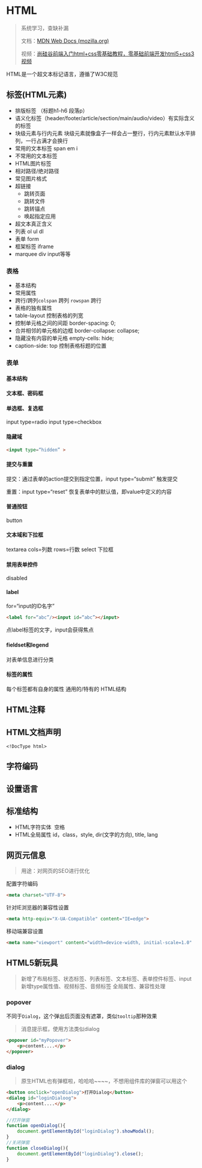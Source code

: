 # HTML

> 系统学习，查缺补漏
> 
> 文档：[MDN Web Docs (mozilla.org)](https://developer.mozilla.org/zh-CN/)
>
> 视频：[尚硅谷前端入门html+css零基础教程，零基础前端开发html5+css3视频](https://www.bilibili.com/video/BV1p84y1P7Z5/?share_source=copy_web&vd_source=6582771ced8eee146aabc565f50f4ae7)

HTML是一个超文本标记语言，遵循了W3C规范

## 标签(HTML元素)

- 排版标签 （标题h1-h6 段落p）
- 语义化标签（header/footer/article/section/main/audio/video）有实际含义的标签
- 块级元素与行内元素 块级元素就像盒子一样会占一整行，行内元素默认水平排列，一行占满才会换行
- 常用的文本标签 span em i
- 不常用的文本标签
- HTML图片标签
- 相对路径/绝对路径
- 常见图片格式
- 超链接
    - 跳转页面
    - 跳转文件
    - 跳转锚点
    - 唤起指定应用
- 超文本真正含义
- 列表 ol ul dl
- 表单 form   
- 框架标签 iframe
- marquee div input等等

### 表格

- 基本结构
- 常用属性
- 跨行/跨列`colspan` 跨列 `rowspan` 跨行
- 表格的独有属性
- table-layout 控制表格的列宽
- 控制单元格之间的间距 border-spacing: 0;
- 合并相邻的单元格的边框 border-collapse: collapse;
- 隐藏没有内容的单元格 empty-cells: hide;
- caption-side: top 控制表格标题的位置

### 表单

#### 基本结构

#### 文本框、密码框

#### 单选框、复选框

input type=radio input type=checkbox

#### 隐藏域

```html
<input type=“hidden” >
```

#### 提交与重置

提交：通过表单的action提交到指定位置，input type=“submit” 触发提交

重置：input type=“reset” 恢复表单中的默认值，即value中定义的内容

#### 普通按钮

button

#### 文本域和下拉框

textarea cols=列数 rows=行数 select 下拉框

#### 禁用表单控件

disabled

#### label

for=“input的ID名字”

```html
<label for=“abc”/><input id=“abc”></input>
```

点label标签的文字，input会获得焦点

#### fieldset和legend

对表单信息进行分类

#### 标签的属性

每个标签都有自身的属性 通用的/特有的 HTML结构

## HTML注释

## HTML文档声明 

`<!DocType html>`

## 字符编码

## 设置语言

## 标准结构

- HTML字符实体  空格
- HTML全局属性 id，class，style, dir(文字的方向), title, lang

## 网页元信息
> 用途：对网页的SEO进行优化

配置字符编码

```html
<meta charset="UTF-8">
```

针对IE浏览器的兼容性设置

```html
<meta http-equiv="X-UA-Compatible" content="IE=edge">
```

移动端兼容设置

```html
<meta name="viewport" content="width=device-width, initial-scale=1.0"
```

## HTML5新玩具

> 新增了布局标签、状态标签、列表标签、文本标签、表单控件标签、input新增type属性值、视频标签、音频标签 全局属性、兼容性处理

### popover

不同于`Dialog`，这个弹出后页面没有遮罩，类似`tooltip`那种效果

> 消息提示框，使用方法类似dialog

```html
<popover id="myPopover">
    <p>content....</p>
</popover>
```

### dialog

> 原生HTML也有弹框啦，哈哈哈~~~~，不想用组件库的弹窗可以用这个

```html
<button onclick="openDialog">打开Dialog</button>
<dialog id="loginDialoog">
    <p>content....</p>
</dialog>
```

```js
//打开弹窗
function openDialog(){
    document.getElementById("loginDialog").showModal();
}
//关闭弹窗
function closeDialog(){
    document.getElementById("loginDialog").close();
}
```